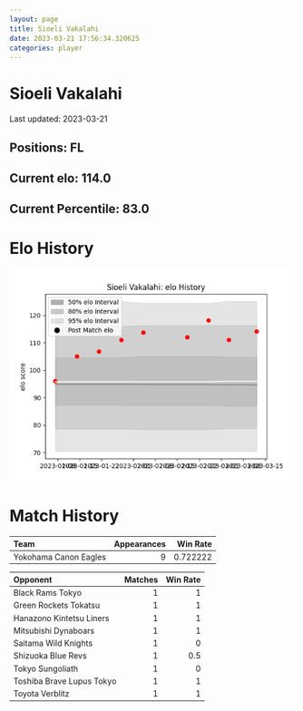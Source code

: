 ```yaml
---  
layout: page  
title: Sioeli Vakalahi  
date: 2023-03-21 17:56:34.320625  
categories: player  
---
```

# Sioeli Vakalahi


Last updated: 2023-03-21
## Positions: FL

## Current elo: 114.0

## Current Percentile: 83.0

# Elo History


![elo history](history_SioeliVakalahi.png)
# Match History


| Team                  |   Appearances |   Win Rate |
|:----------------------|--------------:|-----------:|
| Yokohama Canon Eagles |             9 |   0.722222 |

| Opponent                  |   Matches |   Win Rate |
|:--------------------------|----------:|-----------:|
| Black Rams Tokyo          |         1 |        1   |
| Green Rockets Tokatsu     |         1 |        1   |
| Hanazono Kintetsu Liners  |         1 |        1   |
| Mitsubishi Dynaboars      |         1 |        1   |
| Saitama Wild Knights      |         1 |        0   |
| Shizuoka Blue Revs        |         1 |        0.5 |
| Tokyo Sungoliath          |         1 |        0   |
| Toshiba Brave Lupus Tokyo |         1 |        1   |
| Toyota Verblitz           |         1 |        1   |